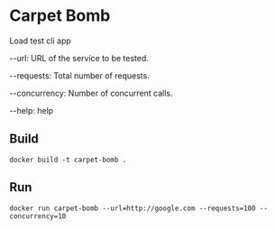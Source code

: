 # Carpet Bomb
Load test cli app

--url: URL of the service to be tested.

--requests: Total number of requests.

--concurrency: Number of concurrent calls.

--help: help

## Build
```shell
docker build -t carpet-bomb .
```

## Run
```shell
docker run carpet-bomb --url=http://google.com --requests=100 --concurrency=10
```